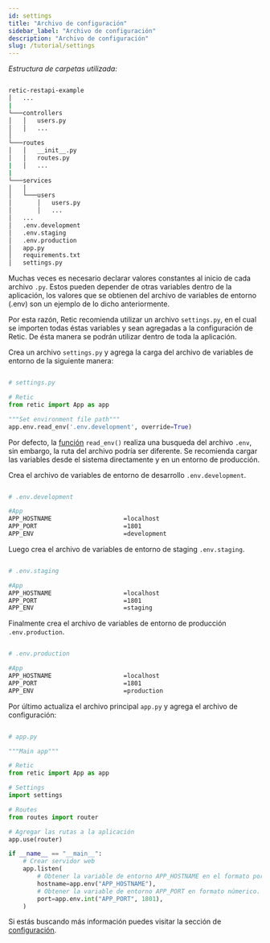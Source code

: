 ```yaml
---
id: settings
title: "Archivo de configuración"
sidebar_label: "Archivo de configuración"
description: "Archivo de configuración"
slug: /tutorial/settings
---
```


_Estructura de carpetas utilizada:_

```bash

retic-restapi-example
│   ...
|
└───controllers
│   │   users.py
│   │   ...
│
└───routes
│   │   __init__.py
│   │   routes.py
|   │   ...
|
└───services
│   │
│   └───users
│       │   users.py
│       │   ...
│   ...
│   .env.development
│   .env.staging
│   .env.production
│   app.py
│   requirements.txt
│   settings.py

```

Muchas veces es necesario declarar valores constantes al inicio de cada archivo `.py`. Estos pueden depender de otras variables dentro de la aplicación, los valores que se obtienen del archivo de variables de entorno (.env) son un ejemplo de lo dicho anteriormente.

Por esta razón, Retic recomienda utilizar un archivo `settings.py`, en el cual se importen todas éstas variables y sean agregadas a la configuración de Retic. De ésta manera se podrán utilizar dentro de toda la aplicación.

Crea un archivo `settings.py` y agrega la carga del archivo de variables de entorno de la siguiente manera:

```python

# settings.py

# Retic
from retic import App as app

"""Set environment file path"""
app.env.read_env('.env.development', override=True)

```

Por defecto, la [función](https://retic.land/manual/es/glossary/#funci%C3%B3n "Glosario de Términos") `read_env()` realiza una busqueda del archivo `.env`, sin embargo, la ruta del archivo podría ser diferente. Se recomienda cargar las variables desde el sistema directamente y en un entorno de producción.

Crea el archivo de variables de entorno de desarrollo `.env.development`.

```bash

# .env.development

#App
APP_HOSTNAME                    =localhost
APP_PORT                        =1801
APP_ENV                         =development

```

Luego crea el archivo de variables de entorno de staging `.env.staging`.

```bash

# .env.staging

#App
APP_HOSTNAME                    =localhost
APP_PORT                        =1801
APP_ENV                         =staging

```

Finalmente crea el archivo de variables de entorno de producción `.env.production`.

```bash

# .env.production

#App
APP_HOSTNAME                    =localhost
APP_PORT                        =1801
APP_ENV                         =production

```

Por último actualiza el archivo principal `app.py` y agrega el archivo de configuración:

```python

# app.py

"""Main app"""

# Retic
from retic import App as app

# Settings
import settings

# Routes
from routes import router

# Agregar las rutas a la aplicación
app.use(router)

if __name__ == "__main__":
    # Crear servidor web
    app.listen(
        # Obtener la variable de entorno APP_HOSTNAME en el formato por defecto (str)
        hostname=app.env("APP_HOSTNAME"),
        # Obtener la variable de entorno APP_PORT en formato númerico. De no existir, retorna 1801.
        port=app.env.int("APP_PORT", 1801),
    )


```

Si estás buscando más información puedes visitar la sección de [configuración](../concepts/settings).
